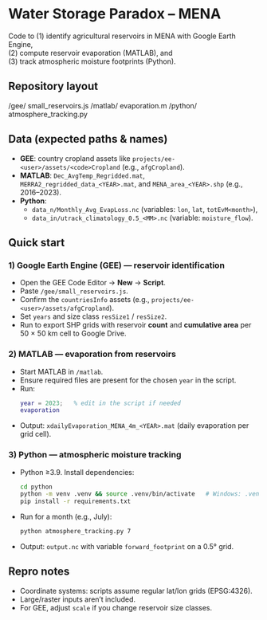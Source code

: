 # Water Storage Paradox – MENA

Code to (1) identify agricultural reservoirs in MENA with Google Earth Engine,  
(2) compute reservoir evaporation (MATLAB), and  
(3) track atmospheric moisture footprints (Python).

## Repository layout

/gee/
small\_reservoirs.js
/matlab/
evaporation.m
/python/
atmosphere\_tracking.py


## Data (expected paths & names)
- **GEE**: country cropland assets like `projects/ee-<user>/assets/<code>Cropland` (e.g., `afgCropland`).
- **MATLAB**: `Dec_AvgTemp_Regridded.mat`, `MERRA2_regridded_data_<YEAR>.mat`, and `MENA_area_<YEAR>.shp` (e.g., 2016–2023).
- **Python**:  
  - `data_n/Monthly_Avg_EvapLoss.nc` (variables: `lon`, `lat`, `totEvM<month>`),  
  - `data_in/utrack_climatology_0.5_<MM>.nc` (variable: `moisture_flow`).

## Quick start

### 1) Google Earth Engine (GEE) — reservoir identification
- Open the GEE Code Editor → **New** → **Script**.
- Paste `/gee/small_reservoirs.js`.
- Confirm the `countriesInfo` assets (e.g., `projects/ee-<user>/assets/afgCropland`).
- Set `years` and size class `resSize1` / `resSize2`.
- Run to export SHP grids with reservoir **count** and **cumulative area** per 50 × 50 km cell to Google Drive.

### 2) MATLAB — evaporation from reservoirs
- Start MATLAB in `/matlab`.
- Ensure required files are present for the chosen `year` in the script.
- Run:
  ```matlab
  year = 2023;   % edit in the script if needed
  evaporation


* Output: `xdailyEvaporation_MENA_4m_<YEAR>.mat` (daily evaporation per grid cell).

### 3) Python — atmospheric moisture tracking

* Python ≥3.9. Install dependencies:

  ```bash
  cd python
  python -m venv .venv && source .venv/bin/activate   # Windows: .venv\Scripts\activate
  pip install -r requirements.txt
  ```
* Run for a month (e.g., July):

  ```bash
  python atmosphere_tracking.py 7
  ```
* Output: `output.nc` with variable `forward_footprint` on a 0.5° grid.

## Repro notes

* Coordinate systems: scripts assume regular lat/lon grids (EPSG:4326).
* Large/raster inputs aren’t included.
* For GEE, adjust `scale` if you change reservoir size classes.
